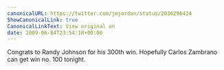 ```yaml
---
canonicalURL: https://twitter.com/jmjordan/status/2036296424
ShowCanonicalLink: true
CanonicalLinkText: View original on
date: 2009-06-04T23:54:18+00:00
---
```

Congrats to Randy Johnson for his 300th win. Hopefully Carlos Zambrano can get win no. 100 tonight.